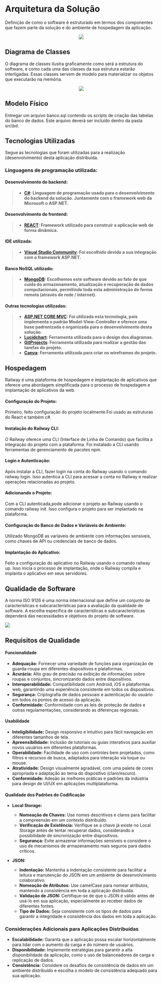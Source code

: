 # Arquitetura da Solução

Definição de como o software é estruturado em termos dos componentes que fazem parte da solução e do ambiente de hospedagem da aplicação.

<div align="center"><img src="https://github.com/ICEI-PUC-Minas-PMV-ADS/pmv-ads-2024-1-e4-proj-infra-t4-pmv-ads-2024-1-e4-proj-infra-t4-estoque/blob/main/docs/img/Arquitetura%20de%20solucao.png"/></div>

## Diagrama de Classes

O diagrama de classes ilustra graficamente como será a estrutura do software, e como cada uma das classes da sua estrutura estarão interligadas. Essas classes servem de modelo para materializar os objetos que executarão na memória.

<div align="center"><img src="https://github.com/ICEI-PUC-Minas-PMV-ADS/pmv-ads-2024-1-e4-proj-infra-t4-pmv-ads-2024-1-e4-proj-infra-t4-estoque/blob/main/docs/img/DIAGRAMA%20DE%20CLASSES%20(1).pdf" /></div>


## Modelo Físico

Entregar um arquivo banco.sql contendo os scripts de criação das tabelas do banco de dados. Este arquivo deverá ser incluído dentro da pasta src\bd.

## Tecnologias Utilizadas
Segue as tecnologias que foram utilizadas para a realização (desenvolvimento) desta aplicação distribuída.

### Linguagens de programação utilizada:
#### Desenvolvimento do backend:
> - **[C#](https://learn.microsoft.com/pt-br/dotnet/csharp/tour-of-csharp/): Linguagem de programação usada para o desenvolvimento do backend da solução. Juntamente com o framework web da Microsoft o ASP.NET.**

#### Desenvolvimento do frontend:
> - **[REACT](https://react.dev/): Framework utilizado para construir a aplicação web de forma dinâmica.**

#### IDE utilizada:
> - **[Visual Studio Community](https://visualstudio.microsoft.com/pt-br/): Foi escolhido devido a sua integração com o framework ASP.NET.**

#### Banco NoSQL utilizado:
> - **[MongoDB](https://www.mongodb.com/pt-br): Escolhemos este software devido ao fato de que cuida do armazenamento, atualização e recuperação de dados computacionais, permitindo toda esta administração de forma remota (através de rede / internet).**

#### Outras tecnologias utilizadas:
> - **[ASP.NET CORE MVC](https://learn.microsoft.com/en-us/aspnet/core/mvc/overview?view=aspnetcore-7.0): Foi utilizada esta tecnologia, pois implementa o padrão Model-View-Controller e oferece uma base padronizada e organizada para o desenvolvimento desta solução.**
> - **[Lucidchart](https://www.lucidchart.com/pages/): Ferramenta utilizada para o design dos diagramas.**
> - **[GitProjects](https://github.com/ICEI-PUC-Minas-PMV-ADS/pmv-ads-2023-1-e2-proj-int-t2-mapeamento-consumo-energetico/projects?query=is%3Aopen): Ferramenta utilizada para realizar a gestão das tarefas do projeto.**
> - **[Canva](https://www.canva.com/): Ferramenta utilizada para criar os wireframes do projeto.**

## Hospedagem
Railway é uma plataforma de hospedagem e implantação de aplicativos que oferece uma abordagem simplificada para o processo de hospedagem e implantação de aplicativos da web. 

#### Configuração do Projeto:
Primeiro, feito  configuração do  projeto localmente.Foi usado as estruturas do  React e também c#.

#### Instalação do Railway CLI:
O Railway oferece uma CLI (Interface de Linha de Comando) que facilita a integração do  projeto com a plataforma. Foi  instalado  a CLI usando ferramentas de gerenciamento de pacotes npm.  

#### Login e Autenticação:
Após instalar a CLI, fazer login na  conta do Railway usando o comando railway login. Isso autentica a CLI para acessar a conta no Railway e realizar operações relacionadas ao projeto.

#### Adicionando o Projeto:
Com a CLI autenticada,pode adicionar o projeto ao Railway usando o comando railway init. Isso configura o projeto para ser implantado na plataforma.

#### Configuração do Banco de Dados e Variáveis de Ambiente:
Utilizado MongoDB as variáveis de ambiente com informações sensíveis, como chaves de API ou credenciais de banco de dados.

#### Implantação do Aplicativo:
Feito a  configuração do  aplicativo no Railway usando o comando railway up. Isso inicia o processo de implantação, onde o Railway compila e implanta o aplicativo em seus servidores.

## Qualidade de Software

A norma ISO 9126 é uma norma internacional que define um conjunto de características e subcaracterísticas para a avaliação da qualidade de software.  A escolha específica de características e subcaracterísticas dependerá das necessidades e objetivos do projeto de software.

<img src="https://github.com/ICEI-PUC-Minas-PMV-ADS/pmv-ads-2024-1-e4-proj-infra-t4-pmv-ads-2024-1-e4-proj-infra-t4-estoque/blob/main/docs/img/Qualidade%20de%20Softwere.png">



## Requisitos de Qualidade

#### Funcionalidade

- **Adequação:** Fornecer uma variedade de funções para organização de guarda-roupa em diferentes dispositivos e plataformas.
- **Acurácia:** Alto grau de precisão na exibição de informações sobre roupas e conjuntos, sincronizando dados entre dispositivos.
- **Interoperabilidade:** Compatibilidade com Android, iOS e plataformas web, garantindo uma experiência consistente em todos os dispositivos.
- **Segurança:** Criptografia de dados pessoais e autenticação do usuário em todos os pontos de acesso da aplicação.
- **Conformidade:** Conformidade com as leis de proteção de dados e outras regulamentações, considerando as diferenças regionais.

#### Usabilidade

- **Inteligibilidade:** Design responsivo e intuitivo para fácil navegação em diferentes tamanhos de tela.
- **Apreensibilidade:** Inclusão de tutoriais ou guias interativos para auxiliar novos usuários em diferentes plataformas.
- **Operabilidade:** Facilidade de uso com controles bem projetados, como filtros e recursos de busca, adaptados para interação via toque ou mouse.
- **Atratividade:** Design visualmente agradável, com uma paleta de cores apropriada e adaptação ao tema do dispositivo (claro/escuro).
- **Conformidade:** Adesão às melhores práticas e padrões da indústria para design de UI/UX em aplicações multiplataforma.

#### Qualidade dos Padrões de Codificação

- **Local Storage:**
  - **Nomeação de Chaves:** Use nomes descritivos e claros para facilitar a compreensão em um contexto distribuído.
  - **Verificação de Existência:** Verifique se a chave já existe no Local Storage antes de tentar recuperar dados, considerando a possibilidade de sincronização entre dispositivos.
  - **Segurança:** Evite armazenar informações sensíveis e considere o uso de mecanismos de armazenamento mais seguros para dados críticos.

- **JSON:**
  - **Indentação:** Mantenha a indentação consistente para facilitar a leitura e manutenção do JSON em um ambiente de desenvolvimento colaborativo.
  - **Nomeação de Atributos:** Use camelCase para nomear atributos, mantendo a consistência em toda a aplicação distribuída.
  - **Validação de JSON:** Certifique-se de que o JSON é válido antes de usá-lo em sua aplicação, especialmente ao receber dados de diferentes fontes.
  - **Tipo de Dados:** Seja consistente com os tipos de dados para garantir a integridade e consistência dos dados em toda a aplicação.

### Considerações Adicionais para Aplicações Distribuídas

- **Escalabilidade:** Garanta que a aplicação possa escalar horizontalmente para lidar com o aumento da carga e do número de usuários.
- **Disponibilidade:** Implemente estratégias para garantir a alta disponibilidade da aplicação, como o uso de balanceadores de carga e replicação de dados.
- **Consistência:** Considere os desafios de consistência de dados em um ambiente distribuído e escolha o modelo de consistência adequado para sua aplicação.

